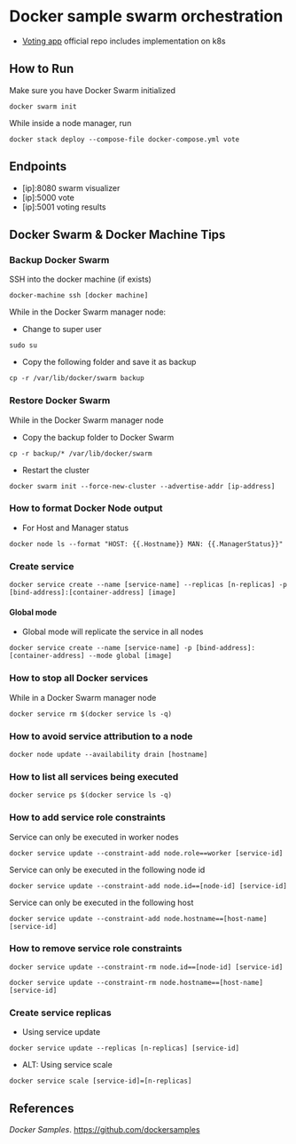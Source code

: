 # Docker sample swarm orchestration

- [Voting app](https://github.com/dockersamples/example-voting-app) official repo includes implementation on k8s

## How to Run

Make sure you have Docker Swarm initialized

```{sh}
docker swarm init
```

While inside a node manager, run

```{sh}
docker stack deploy --compose-file docker-compose.yml vote
```

## Endpoints

- [ip]:8080 swarm visualizer
- [ip]:5000 vote
- [ip]:5001 voting results

## Docker Swarm & Docker Machine Tips

### Backup Docker Swarm

SSH into the docker machine (if exists)

```{sh}
docker-machine ssh [docker machine]
```

While in the Docker Swarm manager node:

- Change to super user

```{sh}
sudo su
```

- Copy the following folder and save it as backup

```{sh}
cp -r /var/lib/docker/swarm backup
```

### Restore Docker Swarm

While in the Docker Swarm manager node

- Copy the backup folder to Docker Swarm

```{sh}
cp -r backup/* /var/lib/docker/swarm 
```

- Restart the cluster

```{sh}
docker swarm init --force-new-cluster --advertise-addr [ip-address]
```

### How to format Docker Node output

- For Host and Manager status

```{sh}
docker node ls --format "HOST: {{.Hostname}} MAN: {{.ManagerStatus}}"
```

### Create service

```{sh}
docker service create --name [service-name] --replicas [n-replicas] -p [bind-address]:[container-address] [image]
```

#### Global mode

- Global mode will replicate the service in all nodes

```{sh}
docker service create --name [service-name] -p [bind-address]:[container-address] --mode global [image]
```

### How to stop all Docker services

While in a Docker Swarm manager node

```{sh}
docker service rm $(docker service ls -q)
```

### How to avoid service attribution to a node

```{sh}
docker node update --availability drain [hostname]
```

### How to list all services being executed

```{sh}
docker service ps $(docker service ls -q)
```

### How to add service role constraints

Service can only be executed in worker nodes

```{sh}
docker service update --constraint-add node.role==worker [service-id]
```

Service can only be executed in the following node id

```{sh}
docker service update --constraint-add node.id==[node-id] [service-id]
```

Service can only be executed in the following host

```{sh}
docker service update --constraint-add node.hostname==[host-name] [service-id]
```

### How to remove service role constraints

```{sh}
docker service update --constraint-rm node.id==[node-id] [service-id]

docker service update --constraint-rm node.hostname==[host-name] [service-id]
```

### Create service replicas

- Using service update

```{sh}
docker service update --replicas [n-replicas] [service-id]
```

- ALT: Using service scale

```{sh}
docker service scale [service-id]=[n-replicas]
```

## References

*Docker Samples*. https://github.com/dockersamples